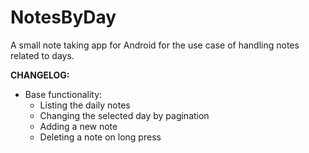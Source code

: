 # NotesByDay
A small note taking app for Android for the use case of handling notes related to days.

**CHANGELOG:**
* Base functionality:
  * Listing the daily notes
  * Changing the selected day by pagination
  * Adding a new note
  * Deleting a note on long press
